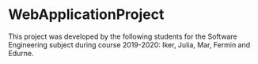 # WebApplicationProject

This project was developed by the following students for the Software Engineering subject during course 2019-2020: Iker, Julia, Mar, Fermin and Edurne.
